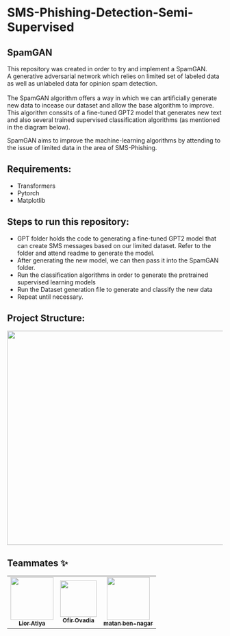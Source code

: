 # SMS-Phishing-Detection-Semi-Supervised
## SpamGAN
This repository was created in order to try and implement a SpamGAN. <br>
A generative adversarial network which relies on limited set of labeled data as well as unlabeled data for opinion spam detection. <br>
<br>
The SpamGAN algorithm offers a way in which we can artificially generate new data to incease our dataset and allow the base algorithm to improve.
This algorithm conssits of a fine-tuned GPT2 model that generates new text and also several trained supervised classification algorithms (as mentioned in the diagram below).

SpamGAN aims to improve the machine-learning algorithms by attending to the issue of limited data in the area of SMS-Phishing. 

## Requirements:
* Transformers
* Pytorch
* Matplotlib

## Steps to run this repository:
* GPT folder holds the code to generating a fine-tuned GPT2 model that can create SMS messages based on our limited dataset.
Refer to the folder and attend readme to generate the model.
* After generating the new model, we can then pass it into the SpamGAN folder.
* Run the classification algorithms in order to generate the pretrained supervised learning models
* Run the Dataset generation file to generate and classify the new data
* Repeat until necessary.

## Project Structure:

<img src="https://raw.githubusercontent.com/matannagar/SMS-Phishing-Detection-Semi-Supervised/master/Repository%20overview.jpg"  width="700" height="500" />

## Teammates ✨

<!-- ALL-CONTRIBUTORS-LIST:START - Do not remove or modify this section -->
<!-- prettier-ignore-start -->
<!-- markdownlint-disable -->
<table>
  <tr>
    <td align="center"><a href="https://github.com/LiorAtiya"><img src="https://i.ibb.co/G9Nq6X0/Screenshot-2021-12-01-221123.png" width="100px;" alt=""/><br /><sub><b>Lior Atiya</b></sub></a><br /> </td>
    <td align="center"><a href="https://github.com/OfirOvadia96"><img src="https://imgur.com/8S5Bma2.png" width="85px;" alt=""/><br /><sub><b>Ofir Ovadia</b></sub></a><br /> </td>
    <td align="center"><a href="https://github.com/matannagar"><img src="https://i.imgur.com/ArYupeH.png" width="100px;" alt=""/><br /><sub><b>matan ben-nagar</b></sub></a><br /> </td>
  </tr>
</table>
